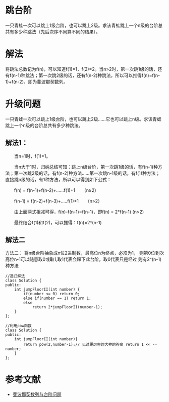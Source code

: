 # 跳台阶


一只青蛙一次可以跳上1级台阶，也可以跳上2级。求该青蛙跳上一个n级的台阶总共有多少种跳法（先后次序不同算不同的结果）。


# 解法

将跳法总数记为f(n)，可以知道f(1)=1，f(2)=2。当n>2时，第一次跳1级的话，还有f(n-1)种跳法；第一次跳2级的话，还有f(n-2)种跳法，所以可以推得f(n)=f(n-1)+f(n-2)，即为斐波那契数列。

# 升级问题

一只青蛙一次可以跳上1级台阶，也可以跳上2级……它也可以跳上n级。求该青蛙跳上一个n级的台阶总共有多少种跳法。

## 解法1：

　　当n=1时，f(1)=1。

　　当n大于1时，归纳总结可知：跳上n级台阶，第一次跳1级的话，有f(n-1)种方法；第一次跳2级的话，有f(n-2)种方法……第一次跳n-1级的话，有f(1)种方法；直接跳n级的话，有1种方法，所以可以得到如下公式：

　　f(n) = f(n-1)+f(n-2)+......f(1)+1　　（n≥2）

　　f(n-1) = f(n-2)+f(n-3)+.....f(1)+1　　（n>2）

　　由上面两式相减可得，f(n)-f(n-1)=f(n-1)，即f(n) = 2*f(n-1)  (n>2)

　　最终结合f(1)和f(2)，可以推得：f(n)=2^(n-1)

## 解法二

方法二：
将n级台阶抽象成n位2进制数，最高位n为终点，必须为1，
则第0位到次高位n-1可以随意取0或取1,取1代表会踩下此台阶，取0代表只是经过
则有2^(n-1)种方法


```
//递归解法
class Solution {
public:
    int jumpFloorII(int number) {
        if(number <= 0) return 0;
        else if(number == 1) return 1;
        else
            return 2*jumpFloorII(number-1);
    }
};

//利用pow函数
class Solution {
public:
    int jumpFloorII(int number){
        return pow(2,number-1);// 见过更厉害的大神的答案 return 1 << --number;
    }
};
```

# 参考文献

- [斐波那契数列与台阶问题](https://blog.csdn.net/Canger_/article/details/82865853)